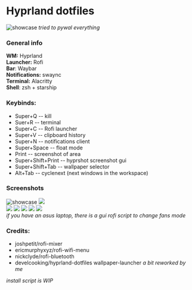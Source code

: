 # Hyprland dotfiles
![](https://i.imgur.com/5JD07ny.jpg "showcase")
*tried to pywal everything*
### General info
**WM:** Hyprland  
**Launcher:** Rofi  
**Bar**: Waybar  
**Notifications:** swaync  
**Terminal:** Alacritty  
**Shell**: zsh + starship  
### Keybinds:
* Super+Q -- kill
* Suer+R -- terminal
* Super+C -- Rofi launcher
* Super+V -- clipboard history
* Super+N -- notifications client
* Super+Space -- float mode
* Print -- screenshot of area
* Super+Shift+Print -- hyprshot screenshot gui
* Super+Shift+Tab -- wallpaper selector 
* Alt+Tab -- cyclenext (next windows in the workspace)
### Screenshots
![](https://i.imgur.com/5JD07ny.jpg "showcase")
![](https://i.imgur.com/EDP0oN8.png)  
![](https://i.imgur.com/1CtXOQ2.png)
![](https://i.imgur.com/TiprHGg.png)
![](https://i.imgur.com/e4cHNME.png)
![](https://i.imgur.com/Vm16KZ2.png)
![](https://i.imgur.com/2JJuPOf.png)  
*if you have an asus laptop, there is a gui rofi script to change fans mode*  
### Credits:
* joshpetit/rofi-mixer
* ericmurphyxyz/rofi-wifi-menu
* nickclyde/rofi-bluetooth
* develcooking/hyprland-dotfiles wallpaper-launcher *a bit reworked by me*
  
*install script is WIP*
